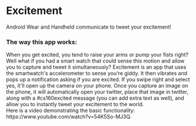 # Excitement
Android Wear and Handheld communicate to tweet your excitement! 

<h3> The way this app works: </h3>
When you get excited, you tend to raise your arms or pump your fists right? Well what if you had a smart watch that could sense this motion and allow you to capture and tweet it simultaneously? Excitement is an app that uses the smartwatch's accelerometer to sense you're giddy. It then vibrates and pops up a notification asking if you are excited. If you swipe right and select yes, it'll open up the camera on your phone. Once you capture an image on the phone, it will automatically open your twitter, place that image in twitter, along with a #cs160excited message (you can add extra text as well), and allow you to instantly tweet your excitement to the world. <br>
Here is a video demonstrating the basic functionality: https://www.youtube.com/watch?v=54K5So-MJ3Q.
